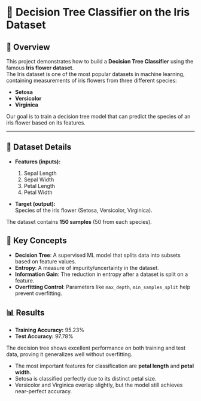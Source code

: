 # 🌳 Decision Tree Classifier on the Iris Dataset  

## 📌 Overview  
This project demonstrates how to build a **Decision Tree Classifier** using the famous **Iris flower dataset**.  
The Iris dataset is one of the most popular datasets in machine learning, containing measurements of iris flowers from three different species:  
- **Setosa**  
- **Versicolor**  
- **Virginica**  

Our goal is to train a decision tree model that can predict the species of an iris flower based on its features.  

---

## 📂 Dataset Details  
- **Features (inputs):**  
  1. Sepal Length  
  2. Sepal Width  
  3. Petal Length  
  4. Petal Width  

- **Target (output):**  
  Species of the iris flower (Setosa, Versicolor, Virginica).  

The dataset contains **150 samples** (50 from each species).  


## 🧮 Key Concepts  

- **Decision Tree**: A supervised ML model that splits data into subsets based on feature values.  
- **Entropy**: A measure of impurity/uncertainty in the dataset.  
- **Information Gain**: The reduction in entropy after a dataset is split on a feature.  
- **Overfitting Control**: Parameters like `max_depth`, `min_samples_split` help prevent overfitting.  


## 📊 Results  

- **Training Accuracy:** 95.23%  
- **Test Accuracy:** 97.78%  

The decision tree shows excellent performance on both training and test data, proving it generalizes well without overfitting.  

- The most important features for classification are **petal length** and **petal width**.  
- Setosa is classified perfectly due to its distinct petal size.  
- Versicolor and Virginica overlap slightly, but the model still achieves near-perfect accuracy.  
